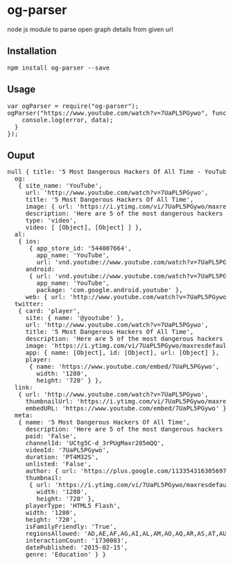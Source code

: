 # og-parser
node js module to parse open graph details from given url

## Installation

<pre>npm install og-parser --save</pre>

## Usage
<pre>
var ogParser = require("og-parser");
ogParser("https://www.youtube.com/watch?v=7UaPL5PGywo", function(error, data) {
    console.log(error, data);
  }
});
</pre>

## Ouput
<pre>
null { title: '5 Most Dangerous Hackers Of All Time - YouTube',
  og: 
   { site_name: 'YouTube',
     url: 'http://www.youtube.com/watch?v=7UaPL5PGywo',
     title: '5 Most Dangerous Hackers Of All Time',
     image: { url: 'https://i.ytimg.com/vi/7UaPL5PGywo/maxresdefault.jpg' },
     description: 'Here are 5 of the most dangerous hackers to ever walk the streets of the Internet. Visit our site: http://TopTrending.com Like us on Facebook: https://www.fa...',
     type: 'video',
     video: [ [Object], [Object] ] },
  al: 
   { ios: 
      { app_store_id: '544007664',
        app_name: 'YouTube',
        url: 'vnd.youtube://www.youtube.com/watch?v=7UaPL5PGywo&feature=applinks' },
     android: 
      { url: 'vnd.youtube://www.youtube.com/watch?v=7UaPL5PGywo&feature=applinks',
        app_name: 'YouTube',
        package: 'com.google.android.youtube' },
     web: { url: 'http://www.youtube.com/watch?v=7UaPL5PGywo&feature=applinks' } },
  twitter: 
   { card: 'player',
     site: { name: '@youtube' },
     url: 'http://www.youtube.com/watch?v=7UaPL5PGywo',
     title: '5 Most Dangerous Hackers Of All Time',
     description: 'Here are 5 of the most dangerous hackers to ever walk the streets of the Internet. Visit our site: http://TopTrending.com Like us on Facebook: https://www.fa...',
     image: 'https://i.ytimg.com/vi/7UaPL5PGywo/maxresdefault.jpg',
     app: { name: [Object], id: [Object], url: [Object] },
     player: 
      { name: 'https://www.youtube.com/embed/7UaPL5PGywo',
        width: '1280',
        height: '720' } },
  link: 
   { url: 'http://www.youtube.com/watch?v=7UaPL5PGywo',
     thumbnailUrl: 'https://i.ytimg.com/vi/7UaPL5PGywo/maxresdefault.jpg',
     embedURL: 'https://www.youtube.com/embed/7UaPL5PGywo' },
  meta: 
   { name: '5 Most Dangerous Hackers Of All Time',
     description: 'Here are 5 of the most dangerous hackers to ever walk the streets of the Internet. Visit our site: http://TopTrending.com Like us on Facebook: https://www.fa...',
     paid: 'False',
     channelId: 'UCtg5C-d_3rPUgMaxr285mQQ',
     videoId: '7UaPL5PGywo',
     duration: 'PT4M32S',
     unlisted: 'False',
     author: { url: 'https://plus.google.com/113354316305697462391' },
     thumbnail: 
      { url: 'https://i.ytimg.com/vi/7UaPL5PGywo/maxresdefault.jpg',
        width: '1280',
        height: '720' },
     playerType: 'HTML5 Flash',
     width: '1280',
     height: '720',
     isFamilyFriendly: 'True',
     regionsAllowed: 'AD,AE,AF,AG,AI,AL,AM,AO,AQ,AR,AS,AT,AU,AW,AX,AZ,BA,BB,BD,BE,BF,BG,BH,BI,BJ,BL,BM,BN,BO,BQ,BR,BS,BT,BV,BW,BY,BZ,CA,CC,CD,CF,CG,CH,CI,CK,CL,CM,CN,CO,CR,CU,CV,CW,CX,CY,CZ,DE,DJ,DK,DM,DO,DZ,EC,EE,EG,EH,ER,ES,ET,FI,FJ,FK,FM,FO,FR,GA,GB,GD,GE,GF,GG,GH,GI,GL,GM,GN,GP,GQ,GR,GS,GT,GU,GW,GY,HK,HM,HN,HR,HT,HU,ID,IE,IL,IM,IN,IO,IQ,IR,IS,IT,JE,JM,JO,JP,KE,KG,KH,KI,KM,KN,KP,KR,KW,KY,KZ,LA,LB,LC,LI,LK,LR,LS,LT,LU,LV,LY,MA,MC,MD,ME,MF,MG,MH,MK,ML,MM,MN,MO,MP,MQ,MR,MS,MT,MU,MV,MW,MX,MY,MZ,NA,NC,NE,NF,NG,NI,NL,NO,NP,NR,NU,NZ,OM,PA,PE,PF,PG,PH,PK,PL,PM,PN,PR,PS,PT,PW,PY,QA,RE,RO,RS,RU,RW,SA,SB,SC,SD,SE,SG,SH,SI,SJ,SK,SL,SM,SN,SO,SR,SS,ST,SV,SX,SY,SZ,TC,TD,TF,TG,TH,TJ,TK,TL,TM,TN,TO,TR,TT,TV,TW,TZ,UA,UG,UM,US,UY,UZ,VA,VC,VE,VG,VI,VN,VU,WF,WS,YE,YT,ZA,ZM,ZW',
     interactionCount: '1730003',
     datePublished: '2015-02-15',
     genre: 'Education' } }
</pre>

